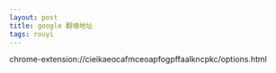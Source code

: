 ```yaml
---
layout: post
title: google 翻墙地址
tags: rouyi
---
```


chrome-extension://cieikaeocafmceoapfogpffaalkncpkc/options.html
